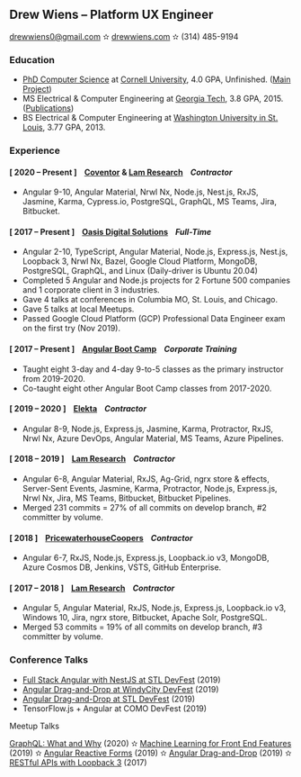 ## Drew Wiens – Platform UX Engineer

[drewwiens0@gmail.com](mailto:drewwiens0@gmail.com) &#10027; [drewwiens.com](http://drewwiens.com) &#10027; (314) 485-9194

### Education

* [PhD Computer Science](http://www.cs.cornell.edu/~andrew) at [Cornell University](http://cornell.edu), 4.0 GPA, Unfinished. ([Main Project](https://github.com/adwiens/TensorFlow-DNNs-for-Predicting-DNA-Transcription-Factor-Binding))
* MS Electrical & Computer Engineering at [Georgia Tech](http://gatech.edu), 3.8 GPA, 2015. ([Publications](https://scholar.google.com/citations?user=_N2X7KwAAAAJ))
* BS Electrical & Computer Engineering at [Washington University in St. Louis](http://wustl.edu), 3.77 GPA, 2013.

### Experience

#### [ 2020 – Present ] &nbsp;&nbsp; [Coventor](http://coventor.com) & [Lam Research](http://lamresearch.com) &nbsp;&nbsp; *Contractor*

* Angular 9-10, Angular Material, Nrwl Nx, Node.js, Nest.js, RxJS, Jasmine, Karma, Cypress.io, PostgreSQL, GraphQL, MS Teams, Jira, Bitbucket.

#### [ 2017 – Present ] &nbsp;&nbsp; [Oasis Digital Solutions](http://oasis.digital) &nbsp;&nbsp; *Full-Time*

* Angular 2-10, TypeScript, Angular Material, Node.js, Express.js, Nest.js, Loopback 3, Nrwl Nx, Bazel, Google Cloud Platform, MongoDB, PostgreSQL, GraphQL, and Linux (Daily-driver is Ubuntu 20.04)
* Completed 5 Angular and Node.js projects for 2 Fortune 500 companies and 1 corporate client in 3 industries.
* Gave 4 talks at conferences in Columbia MO, St. Louis, and Chicago.
* Gave 5 talks at local Meetups.
* Passed Google Cloud Platform (GCP) Professional Data Engineer exam on the first try (Nov 2019).

#### [ 2017 – Present ] &nbsp;&nbsp; [Angular Boot Camp](http://angularbootcamp.com) &nbsp;&nbsp; *Corporate Training*

* Taught eight 3-day and 4-day 9-to-5 classes as the primary instructor from 2019-2020.
* Co-taught eight other Angular Boot Camp classes from 2017-2020.

#### [ 2019 – 2020 ] &nbsp;&nbsp; [Elekta](http://elekta.com) &nbsp;&nbsp; *Contractor*

* Angular 8-9, Node.js, Express.js, Jasmine, Karma, Protractor, RxJS, Nrwl Nx, Azure DevOps, Angular Material, MS Teams, Azure Pipelines.

#### [ 2018 – 2019 ] &nbsp;&nbsp; [Lam Research](http://lamresearch.com) &nbsp;&nbsp; *Contractor*

* Angular 6-8, Angular Material, RxJS, Ag-Grid, ngrx store & effects, Server-Sent Events, Jasmine, Karma, Protractor, Node.js, Express.js, Nrwl Nx, Jira, MS Teams, Bitbucket, Bitbucket Pipelines.
* Merged 231 commits = 27% of all commits on develop branch, #2 committer by volume.

#### [ 2018 ] &nbsp;&nbsp; [PricewaterhouseCoopers](http://pwc.com) &nbsp;&nbsp; *Contractor*

* Angular 6-7, RxJS, Node.js, Express.js, Loopback.io v3, MongoDB, Azure Cosmos DB, Jenkins, VSTS, GitHub Enterprise.

#### [ 2017 – 2018 ] &nbsp;&nbsp; [Lam Research](http://lamresearch.com) &nbsp;&nbsp; *Contractor*

* Angular 5, Angular Material, RxJS, Node.js, Express.js, Loopback.io v3, Windows 10, Jira, ngrx store, Bitbucket, Apache Solr, PostgreSQL.
* Merged 53 commits = 19% of all commits on develop branch, #3 committer by volume.

### Conference Talks

* [Full Stack Angular with NestJS at STL DevFest](https://speakerdeck.com/adwiens/full-stack-angular-with-nestjs) (2019)
* [Angular Drag-and-Drop at WindyCity DevFest](https://www.youtube.com/watch?v=UBbI6-QTdec) (2019)
* [Angular Drag-and-Drop at STL DevFest](https://www.youtube.com/watch?v=JIqtgkKx7PE) (2019)
* TensorFlow.js + Angular at COMO DevFest (2019)

Meetup Talks

[GraphQL: What and Why](https://www.youtube.com/watch?v=uhY81zcT8ns) (2020) &#10027; [Machine Learning for Front End Features](https://www.youtube.com/watch?v=rGHF3D8YrD0) (2019) &#10027; [Angular Reactive Forms](https://www.youtube.com/watch?v=EduDRsy3GkI) (2019) &#10027; [Angular Drag-and-Drop](https://www.youtube.com/watch?v=jZZQHQLY51s) (2019) &#10027; [RESTful APIs with Loopback 3](https://www.youtube.com/watch?v=rpiv8SV-7tk) (2017)
